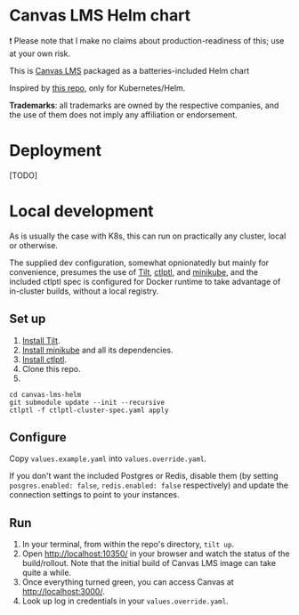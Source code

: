 # Canvas LMS Helm chart

❗ Please note that I make no claims about production-readiness of this; use at your own risk.

This is [Canvas LMS](https://github.com/instructure/canvas-lms) packaged as a batteries-included Helm chart

Inspired by [this repo](https://github.com/instructure/canvas-self-hosted), only for Kubernetes/Helm.

**Trademarks**: all trademarks are owned by the respective companies, and the use of them does not imply any affiliation or endorsement.

# Deployment
[TODO]

# Local development

As is usually the case with K8s, this can run on practically any cluster, local or otherwise.

The supplied dev configuration, somewhat opnionatedly but mainly for convenience, presumes the use of [Tilt](https://tilt.dev), [ctlptl](https://github.com/tilt-dev/ctlptl), and [minikube](https://minikube.sigs.k8s.io/), and the included ctlptl spec is configured for Docker runtime to take advantage of in-cluster builds, without a local registry.

## Set up

1. [Install Tilt](https://docs.tilt.dev/).
2. [Install minikube](https://minikube.sigs.k8s.io/docs/) and all its dependencies.
3. [Install ctlptl](https://github.com/tilt-dev/ctlptl).
4. Clone this repo.
5.
```
cd canvas-lms-helm
git submodule update --init --recursive
ctlptl -f ctlptl-cluster-spec.yaml apply
```

## Configure
Copy `values.example.yaml` into `values.override.yaml`.

If you don't want the included Postgres or Redis, disable them (by setting `posgres.enabled: false`, `redis.enabled: false` respectively) and update the connection settings to point to your instances.

## Run
1. In your terminal, from within the repo's directory, `tilt up`.
2. Open [http://localhost:10350/](http://localhost:10350/) in your browser and watch the status of the build/rollout. Note that the initial build of Canvas LMS image can take quite a while.
3. Once everything turned green, you can access Canvas at [http://localhost:3000/](http://localhost:3000/).
4. Look up log in credentials in your `values.override.yaml`.
